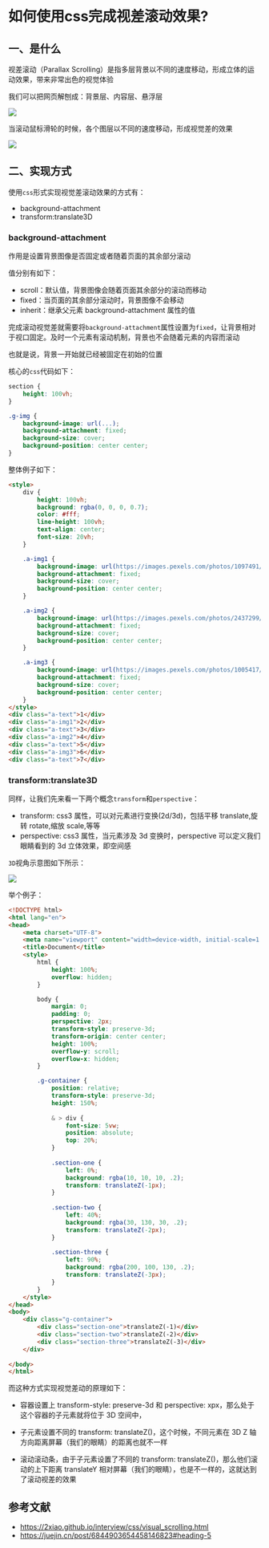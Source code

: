 # 如何使用css完成视差滚动效果?

## 一、是什么

视差滚动（Parallax Scrolling）是指多层背景以不同的速度移动，形成立体的运动效果，带来非常出色的视觉体验

我们可以把网页解刨成：背景层、内容层、悬浮层

![](/images/interview-css-1.png)

当滚动鼠标滑轮的时候，各个图层以不同的速度移动，形成视觉差的效果

![](/images/interview-css-2.png)

## 二、实现方式

使用`css`形式实现视觉差滚动效果的方式有：

- background-attachment
- transform:translate3D

### background-attachment

作用是设置背景图像是否固定或者随着页面的其余部分滚动

值分别有如下：

- scroll：默认值，背景图像会随着页面其余部分的滚动而移动
- fixed：当页面的其余部分滚动时，背景图像不会移动
- inherit：继承父元素 background-attachment 属性的值

完成滚动视觉差就需要将`background-attachment`属性设置为`fixed`，让背景相对于视口固定。及时一个元素有滚动机制，背景也不会随着元素的内容而滚动

也就是说，背景一开始就已经被固定在初始的位置

核心的`css`代码如下：

```css
section {
	height: 100vh;
}

.g-img {
	background-image: url(...);
	background-attachment: fixed;
	background-size: cover;
	background-position: center center;
}
```

整体例子如下：

```html
<style>
	div {
		height: 100vh;
		background: rgba(0, 0, 0, 0.7);
		color: #fff;
		line-height: 100vh;
		text-align: center;
		font-size: 20vh;
	}

	.a-img1 {
		background-image: url(https://images.pexels.com/photos/1097491/pexels-photo-1097491.jpeg);
		background-attachment: fixed;
		background-size: cover;
		background-position: center center;
	}

	.a-img2 {
		background-image: url(https://images.pexels.com/photos/2437299/pexels-photo-2437299.jpeg);
		background-attachment: fixed;
		background-size: cover;
		background-position: center center;
	}

	.a-img3 {
		background-image: url(https://images.pexels.com/photos/1005417/pexels-photo-1005417.jpeg);
		background-attachment: fixed;
		background-size: cover;
		background-position: center center;
	}
</style>
<div class="a-text">1</div>
<div class="a-img1">2</div>
<div class="a-text">3</div>
<div class="a-img2">4</div>
<div class="a-text">5</div>
<div class="a-img3">6</div>
<div class="a-text">7</div>
```

### transform:translate3D

同样，让我们先来看一下两个概念`transform`和`perspective`：

- transform: css3 属性，可以对元素进行变换(2d/3d)，包括平移 translate,旋转 rotate,缩放 scale,等等
- perspective: css3 属性，当元素涉及 3d 变换时，perspective 可以定义我们眼睛看到的 3d 立体效果，即空间感

`3D`视角示意图如下所示：

![](../../image/interview-css-3.png)

举个例子：

```html
<!DOCTYPE html>
<html lang="en">
<head>
    <meta charset="UTF-8">
    <meta name="viewport" content="width=device-width, initial-scale=1.0">
    <title>Document</title>
    <style>
        html {
            height: 100%;
            overflow: hidden;
        }

        body {
            margin: 0;
            padding: 0;
            perspective: 2px;
            transform-style: preserve-3d;
            transform-origin: center center;
            height: 100%;
            overflow-y: scroll;
            overflow-x: hidden;
        }

        .g-container {
            position: relative;
            transform-style: preserve-3d;
            height: 150%;
            
            & > div {
                font-size: 5vw;  
                position: absolute;
                top: 20%;
            }
            
            .section-one {
                left: 0%;
                background: rgba(10, 10, 10, .2);
                transform: translateZ(-1px);
            }
            
            .section-two {
                left: 40%;
                background: rgba(30, 130, 30, .2);
                transform: translateZ(-2px);
            }
            
            .section-three {
                left: 90%;
                background: rgba(200, 100, 130, .2);
                transform: translateZ(-3px);
            }
        }
    </style>
</head>
<body>
    <div class="g-container">
        <div class="section-one">translateZ(-1)</div>
        <div class="section-two">translateZ(-2)</div>
        <div class="section-three">translateZ(-3)</div>
    </div>
    
</body>
</html>
```

而这种方式实现视觉差动的原理如下：

- 容器设置上 transform-style: preserve-3d 和 perspective: xpx，那么处于这个容器的子元素就将位于 3D 空间中，

- 子元素设置不同的 transform: translateZ()，这个时候，不同元素在 3D Z 轴方向距离屏幕（我们的眼睛）的距离也就不一样

- 滚动滚动条，由于子元素设置了不同的 transform: translateZ()，那么他们滚动的上下距离 translateY 相对屏幕（我们的眼睛），也是不一样的，这就达到了滚动视差的效果

## 参考文献

- https://2xiao.github.io/interview/css/visual_scrolling.html
- https://juejin.cn/post/6844903654458146823#heading-5
